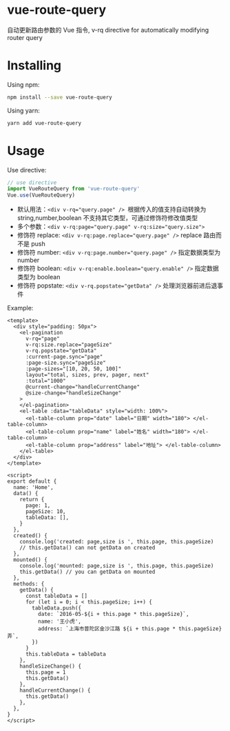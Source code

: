 # vue-route-query
自动更新路由参数的 Vue 指令, v-rq directive for automatically modifying router query  

# Installing

Using npm:  

```bash 
npm install --save vue-route-query
```


Using yarn:  

```bash
yarn add vue-route-query
```

# Usage

Use directive:  

```js
// use directive
import VueRouteQuery from 'vue-route-query'
Vue.use(VueRouteQuery)
```

* 默认用法：`<div v-rq="query.page" /> `根据传入的值支持自动转换为 string,number,boolean 不支持其它类型，可通过修饰符修改值类型
* 多个参数：`<div v-rq:page="query.page" v-rq:size="query.size">`
* 修饰符 replace: `<div v-rq:page.replace="query.page" />` replace 路由而不是 push
* 修饰符 number: `<div v-rq:page.number="query.page" />` 指定数据类型为 number
* 修饰符 boolean: `<div v-rq:enable.boolean="query.enable" />` 指定数据类型为 boolean
* 修饰符 popstate: `<div v-rq.popstate="getData" />` 处理浏览器前进后退事件


Example:

```vue
<template>
  <div style="padding: 50px">
    <el-pagination
      v-rq="page"
      v-rq:size.replace="pageSize"
      v-rq.popstate="getData"
      :current-page.sync="page"
      :page-size.sync="pageSize"
      :page-sizes="[10, 20, 50, 100]"
      layout="total, sizes, prev, pager, next"
      :total="1000"
      @current-change="handleCurrentChange"
      @size-change="handleSizeChange"
    >
    </el-pagination>
    <el-table :data="tableData" style="width: 100%">
      <el-table-column prop="date" label="日期" width="180"> </el-table-column>
      <el-table-column prop="name" label="姓名" width="180"> </el-table-column>
      <el-table-column prop="address" label="地址"> </el-table-column>
    </el-table>
  </div>
</template>

<script>
export default {
  name: 'Home',
  data() {
    return {
      page: 1,
      pageSize: 10,
      tableData: [],
    }
  },
  created() {
    console.log('created: page,size is ', this.page, this.pageSize)
    // this.getData() can not getData on created
  },
  mounted() {
    console.log('mounted: page,size is ', this.page, this.pageSize)
    this.getData() // you can getData on mounted
  },
  methods: {
    getData() {
      const tableData = []
      for (let i = 0; i < this.pageSize; i++) {
        tableData.push({
          date: `2016-05-${i + this.page * this.pageSize}`,
          name: '王小虎',
          address: `上海市普陀区金沙江路 ${i + this.page * this.pageSize} 弄`,
        })
      }
      this.tableData = tableData
    },
    handleSizeChange() {
      this.page = 1
      this.getData()
    },
    handleCurrentChange() {
      this.getData()
    },
  },
}
</script>
```